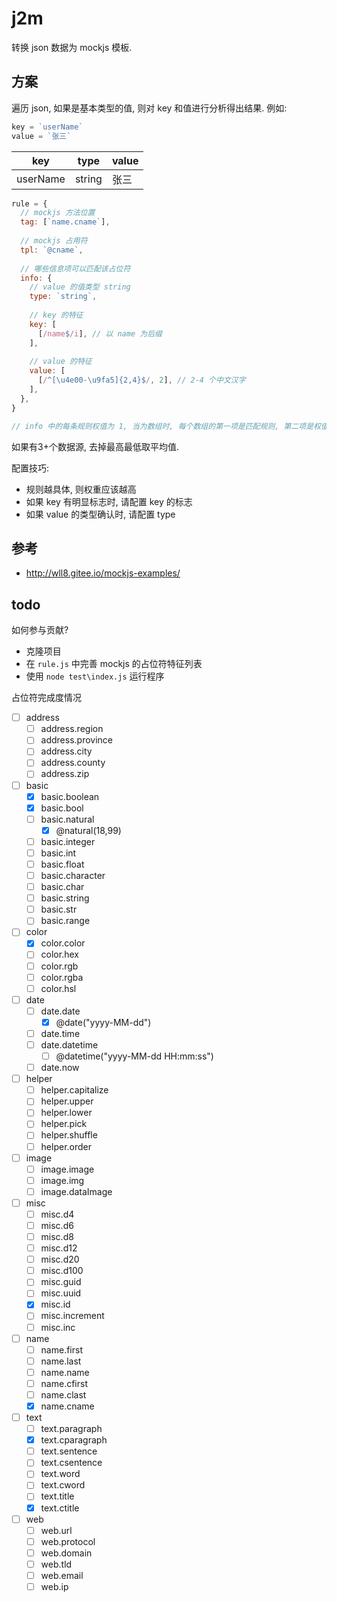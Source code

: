 # j2m
转换 json 数据为 mockjs 模板.

## 方案
遍历 json, 如果是基本类型的值, 则对 key 和值进行分析得出结果.
例如:

``` js
key = `userName`
value = `张三`

```

| key | type | value |
| - | - | - |
| userName | string | 张三|

``` js
rule = {
  // mockjs 方法位置
  tag: [`name.cname`],
  
  // mockjs 占用符
  tpl: `@cname`,
  
  // 哪些信息项可以匹配该占位符
  info: {
    // value 的值类型 string
    type: `string`,
    
    // key 的特征
    key: [
      [/name$/i], // 以 name 为后缀
    ],
    
    // value 的特征
    value: [
      [/^[\u4e00-\u9fa5]{2,4}$/, 2], // 2-4 个中文汉字
    ],
  },
}

// info 中的每条规则权值为 1, 当为数组时, 每个数组的第一项是匹配规则, 第二项是权值, 默认为 1
```

如果有3+个数据源, 去掉最高最低取平均值.

配置技巧:
- 规则越具体, 则权重应该越高
- 如果 key 有明显标志时, 请配置 key 的标志
- 如果 value 的类型确认时, 请配置 type

## 参考
- http://wll8.gitee.io/mockjs-examples/

## todo
如何参与贡献?
- 克隆项目
- 在 `rule.js` 中完善 mockjs 的占位符特征列表
- 使用 `node test\index.js` 运行程序

占位符完成度情况
- [ ] address
  - [ ] address.region
  - [ ] address.province
  - [ ] address.city
  - [ ] address.county
  - [ ] address.zip
- [ ] basic
  - [x] basic.boolean
  - [x] basic.bool
  - [ ] basic.natural
    - [x] @natural(18,99)
  - [ ] basic.integer
  - [ ] basic.int
  - [ ] basic.float
  - [ ] basic.character
  - [ ] basic.char
  - [ ] basic.string
  - [ ] basic.str
  - [ ] basic.range
- [ ] color
  - [x] color.color
  - [ ] color.hex
  - [ ] color.rgb
  - [ ] color.rgba
  - [ ] color.hsl
- [ ] date
  - [ ] date.date
    - [x] @date("yyyy-MM-dd")
  - [ ] date.time
  - [ ] date.datetime
    - [ ] @datetime("yyyy-MM-dd HH:mm:ss")
  - [ ] date.now
- [ ] helper
  - [ ] helper.capitalize
  - [ ] helper.upper
  - [ ] helper.lower
  - [ ] helper.pick
  - [ ] helper.shuffle
  - [ ] helper.order
- [ ] image
  - [ ] image.image
  - [ ] image.img
  - [ ] image.dataImage
- [ ] misc
  - [ ] misc.d4
  - [ ] misc.d6
  - [ ] misc.d8
  - [ ] misc.d12
  - [ ] misc.d20
  - [ ] misc.d100
  - [ ] misc.guid
  - [ ] misc.uuid
  - [x] misc.id
  - [ ] misc.increment
  - [ ] misc.inc
- [ ] name
  - [ ] name.first
  - [ ] name.last
  - [ ] name.name
  - [ ] name.cfirst
  - [ ] name.clast
  - [x] name.cname
- [ ] text
  - [ ] text.paragraph
  - [x] text.cparagraph
  - [ ] text.sentence
  - [ ] text.csentence
  - [ ] text.word
  - [ ] text.cword
  - [ ] text.title
  - [x] text.ctitle
- [ ] web
  - [ ] web.url
  - [ ] web.protocol
  - [ ] web.domain
  - [ ] web.tld
  - [ ] web.email
  - [ ] web.ip